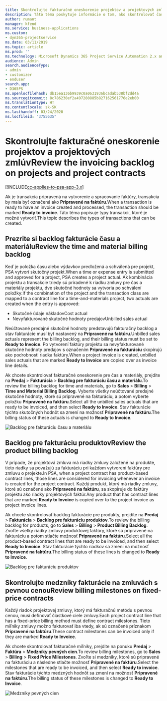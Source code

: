 ```yaml
---
title: Skontrolujte fakturačné oneskorenie projektov a projektových zmlúv
description: Táto téma poskytuje informácie o tom, ako skontrolovať čas, výdavky a backlogy produktu a ako ich označiť ako pripravené na fakturáciu.
author: rumant
manager: kfend
ms.service: business-applications
ms.custom:
- dyn365-projectservice
ms.date: 03/11/2019
ms.topic: article
ms.prod: ''
ms.technology: Microsoft Dynamics 365 Project Service Automation 2.x and 3.x
audience: Admin
search.audienceType:
- admin
- customizer
- enduser
search.app:
- D365PS
ms.openlocfilehash: db15ea136b9939c0a0631936bcadab538bf2dd4a
ms.sourcegitcommit: 8c786230ef2a497280885b827162561776e2eb00
ms.translationtype: HT
ms.contentlocale: sk-SK
ms.lasthandoff: 03/24/2020
ms.locfileid: "3755635"
---
```

# <a name="review-the-invoicing-backlog-on-projects-and-project-contracts"></a><span data-ttu-id="7639b-103">Skontrolujte fakturačné oneskorenie projektov a projektových zmlúv</span><span class="sxs-lookup"><span data-stu-id="7639b-103">Review the invoicing backlog on projects and project contracts</span></span>

[!INCLUDE[cc-applies-to-psa-app-3.x](../includes/cc-applies-to-psa-app-3x.md)]

<span data-ttu-id="7639b-104">Ak je transakcia pripravená na vytvorenie a spracovanie faktúry, transakcia by mala byť označená ako **Pripravené na faktúru**.</span><span class="sxs-lookup"><span data-stu-id="7639b-104">When a transaction is ready to have an invoice created and processed, the transaction should be marked **Ready to invoice**.</span></span> <span data-ttu-id="7639b-105">Táto téma popisuje typy transakcií, ktoré je možné vytvoriť.</span><span class="sxs-lookup"><span data-stu-id="7639b-105">This topic describes the types of transactions that can be created.</span></span>

## <a name="review-the-time-and-material-billing-backlog"></a><span data-ttu-id="7639b-106">Prezrite si backlog fakturácie času a materiálu</span><span class="sxs-lookup"><span data-stu-id="7639b-106">Review the time and material billing backlog</span></span>

<span data-ttu-id="7639b-107">Keď je položka času alebo výdavkov predložená a schválená pre projekt, PSA vytvorí skutočný projekt.</span><span class="sxs-lookup"><span data-stu-id="7639b-107">When a time or expense entry is submitted and approved for a project, PSA creates a project actual.</span></span> <span data-ttu-id="7639b-108">Ak kombinácia projektu a transakcie triedy sú priradené k riadku zmluvy pre čas a materiály projektu, dve skutočné hodnoty sa vytvoria po schválení položky:</span><span class="sxs-lookup"><span data-stu-id="7639b-108">If the combination of the project and the transaction class are mapped to a contract line for a time-and-materials project, two actuals are created when the entry is approved:</span></span>

- <span data-ttu-id="7639b-109">Skutočné údaje nákladov</span><span class="sxs-lookup"><span data-stu-id="7639b-109">Cost actual</span></span> 
- <span data-ttu-id="7639b-110">Nevyfakturované skutočné hodnoty predajov</span><span class="sxs-lookup"><span data-stu-id="7639b-110">Unbilled sales actual</span></span>

<span data-ttu-id="7639b-111">Neúčtované predajné skutočné hodnoty predstavujú fakturačný backlog a stav fakturácie musí byť nastavený na **Pripravené na faktúru**.</span><span class="sxs-lookup"><span data-stu-id="7639b-111">Unbilled sales actuals represent the billing backlog, and their billing status must be set to **Ready to Invoice**.</span></span> <span data-ttu-id="7639b-112">Po vytvorení faktúry projektu sa nevyfakturované skutočné hodnoty predajov s označením **Pripravené na fakturáciu** skopírujú ako podrobnosti riadka faktúry.</span><span class="sxs-lookup"><span data-stu-id="7639b-112">When a project invoice is created, unbilled sales actuals that are marked **Ready to Invoice** are copied over as invoice line details.</span></span>

<span data-ttu-id="7639b-113">Ak chcete skontrolovať fakturačné oneskorenie pre čas a materiály, prejdite na **Predaj** \> **Fakturácia** \> **Backlog pre fakturáciu času a materiálu**.</span><span class="sxs-lookup"><span data-stu-id="7639b-113">To review the billing backlog for time and materials, go to **Sales** \> **Billing** \> **Time and Material Billing Backlog**.</span></span> <span data-ttu-id="7639b-114">Vyberte všetky neúčtované predajné skutočné hodnoty, ktoré sú pripravené na fakturáciu, a potom vyberte položku **Pripravené na faktúru**.</span><span class="sxs-lookup"><span data-stu-id="7639b-114">Select all the unbilled sales actuals that are ready to be invoiced, and then select **Ready to Invoice**.</span></span> <span data-ttu-id="7639b-115">Stav fakturácie týchto skutočných hodnôt sa zmení na možnosť **Pripravené na faktúru**.</span><span class="sxs-lookup"><span data-stu-id="7639b-115">The billing status of these actuals is changed to **Ready to Invoice**.</span></span>

![Backlog pre fakturáciu času a materiálu](media/TMBacklog.png)

## <a name="review-the-product-billing-backlog"></a><span data-ttu-id="7639b-117">Backlog pre fakturáciu produktov</span><span class="sxs-lookup"><span data-stu-id="7639b-117">Review the product billing backlog</span></span>

<span data-ttu-id="7639b-118">V prípade, že projektová zmluva má riadky zmluvy založené na produkte, tieto riadky sa považujú za fakturáciu pri každom vytvorení faktúry pre zmluvu o projekte.</span><span class="sxs-lookup"><span data-stu-id="7639b-118">In PSA, when a project contract has product-based contract lines, those lines are considered for invoicing whenever an invoice is created for the project contract.</span></span> <span data-ttu-id="7639b-119">Každý produkt, ktorý má riadky zmluvy, ktoré sú označené ako **Pripravené na faktúru**, sa skopíruje do faktúry projektu ako riadky projektových faktúr.</span><span class="sxs-lookup"><span data-stu-id="7639b-119">Any product that has contract lines that are marked **Ready to Invoice** is copied over to the project invoice as project invoice lines.</span></span>

<span data-ttu-id="7639b-120">Ak chcete skontrolovať backlog fakturácie pre produkty, prejdite na **Predaj** \> **Fakturácia** \> **Backlog pre fakturáciu produktov**.</span><span class="sxs-lookup"><span data-stu-id="7639b-120">To review the billing backlog for products, go to **Sales** \> **Billing** \> **Product Billing Backlog**.</span></span> <span data-ttu-id="7639b-121">Zvoľte všetky riadky zmluvy produktovej faktúry, ktoré sú pripravené na fakturáciu a potom stlačte možnosť **Pripravené na faktúru**.</span><span class="sxs-lookup"><span data-stu-id="7639b-121">Select all the product-based contract lines that are ready to be invoiced, and then select **Ready to Invoice**.</span></span> <span data-ttu-id="7639b-122">Stav fakturácie týchto riadkov sa zmení na možnosť **Pripravené na faktúru**.</span><span class="sxs-lookup"><span data-stu-id="7639b-122">The billing status of these lines is changed to **Ready to Invoice**.</span></span>

![Backlog pre fakturáciu produktov](media/ProductBacklog.png)

## <a name="review-billing-milestones-on-fixed-price-contracts"></a><span data-ttu-id="7639b-124">Skontrolujte medzníky fakturácie na zmluvách s pevnou cenou</span><span class="sxs-lookup"><span data-stu-id="7639b-124">Review billing milestones on fixed-price contracts</span></span>

<span data-ttu-id="7639b-125">Každý riadok projektovej zmluvy, ktorý má fakturačnú metódu s pevnou cenou, musí definovať čiastkové ciele zmluvy.</span><span class="sxs-lookup"><span data-stu-id="7639b-125">Each project contract line that has a fixed-price billing method must define contract milestones.</span></span> <span data-ttu-id="7639b-126">Tieto míľniky zmluvy možno fakturovať iba vtedy, ak sú označené príznakom **Pripravené na faktúru**.</span><span class="sxs-lookup"><span data-stu-id="7639b-126">These contract milestones can be invoiced only if they are marked **Ready to Invoice**.</span></span> 

<span data-ttu-id="7639b-127">Ak chcete skontrolovať fakturačné míľniky, prejdite na ponuku **Predaj** \> **Faktúra** \> **Medzníky pevných cien**.</span><span class="sxs-lookup"><span data-stu-id="7639b-127">To review billing milestones, go to **Sales** \> **Billing** \> **Fixed Price Milestones**.</span></span> <span data-ttu-id="7639b-128">Zvoľte si medzníky, ktoré sú pripravené na fakturáciu a následne stlačte možnosť **Pripravené na faktúru**.</span><span class="sxs-lookup"><span data-stu-id="7639b-128">Select the milestones that are ready to be invoiced, and then select **Ready to invoice**.</span></span> <span data-ttu-id="7639b-129">Stav fakturácie týchto medzných hodnôt sa zmení na možnosť **Pripravené na faktúru**.</span><span class="sxs-lookup"><span data-stu-id="7639b-129">The billing status of these milestones is changed to **Ready to Invoice**.</span></span>

![Medzníky pevných cien](media/FPBacklog.png)
